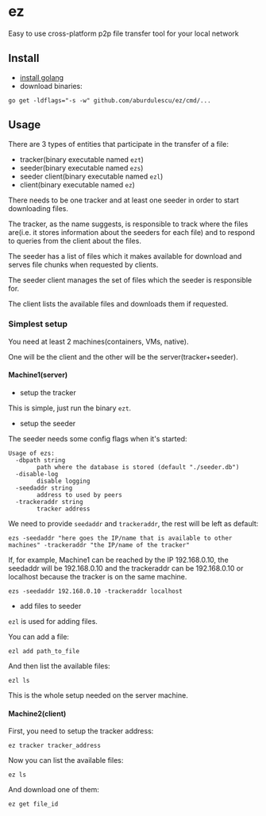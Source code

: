 # ez

Easy to use cross-platform p2p file transfer tool for your local network

## Install

- [install golang](https://golang.org/doc/install)
- download binaries:

```
go get -ldflags="-s -w" github.com/aburdulescu/ez/cmd/...
```

## Usage

There are 3 types of entities that participate in the transfer of a file:

- tracker(binary executable named `ezt`)
- seeder(binary executable named `ezs`)
- seeder client(binary executable named `ezl`)
- client(binary executable named `ez`)

There needs to be one tracker and at least one seeder in order to start downloading files.

The tracker, as the name suggests, is responsible to track where the files are(i.e. it stores information about the seeders for each file)
and to respond to queries from the client about the files.

The seeder has a list of files which it makes available for download and serves file chunks when requested by clients.

The seeder client manages the set of files which the seeder is responsible for.

The client lists the available files and downloads them if requested.

### Simplest setup

You need at least 2 machines(containers, VMs, native).

One will be the client and the other will be the server(tracker+seeder).

#### Machine1(server)

- setup the tracker

This is simple, just run the binary `ezt`.

- setup the seeder

The seeder needs some config flags when it's started:

```
Usage of ezs:
  -dbpath string
        path where the database is stored (default "./seeder.db")
  -disable-log
        disable logging
  -seedaddr string
        address to used by peers
  -trackeraddr string
        tracker address
```

We need to provide `seedaddr` and `trackeraddr`, the rest will be left as default:

```
ezs -seedaddr "here goes the IP/name that is available to other machines" -trackeraddr "the IP/name of the tracker"
```

If, for example, Machine1 can be reached by the IP 192.168.0.10, the seedaddr will be 192.168.0.10 and
the trackeraddr can be 192.168.0.10 or localhost because the tracker is on the same machine.

```
ezs -seedaddr 192.168.0.10 -trackeraddr localhost
```

- add files to seeder

`ezl` is used for adding files.

You can add a file:

`ezl add path_to_file`

And then list the available files:

`ezl ls`

This is the whole setup needed on the server machine.

#### Machine2(client)

First, you need to setup the tracker address:

`ez tracker tracker_address`

Now you can list the available files:

`ez ls`

And download one of them:

`ez get file_id`
